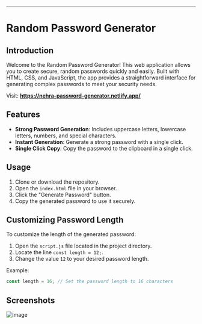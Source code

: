 

---

# Random Password Generator

## Introduction

Welcome to the Random Password Generator! This web application allows you to create secure, random passwords quickly and easily. Built with HTML, CSS, and JavaScript, the app provides a straightforward interface for generating complex passwords to meet your security needs.

Visit: **https://nehra-password-generator.netlify.app/**

## Features

- **Strong Password Generation**: Includes uppercase letters, lowercase letters, numbers, and special characters.
- **Instant Generation**: Generate a strong password with a single click.
- **Single Click Copy**: Copy the password to the clipboard in a single click.

## Usage

1. Clone or download the repository.
2. Open the `index.html` file in your browser.
3. Click the "Generate Password" button.
4. Copy the generated password to use it securely.

## Customizing Password Length

To customize the length of the generated password:
1. Open the `script.js` file located in the project directory.
2. Locate the line `const length = 12;`.
3. Change the value `12` to your desired password length.

Example:

```javascript
const length = 16; // Set the password length to 16 characters
```
## Screenshots

![image](https://github.com/user-attachments/assets/3fdd8045-111e-41e2-b44d-eb656b55523d)
